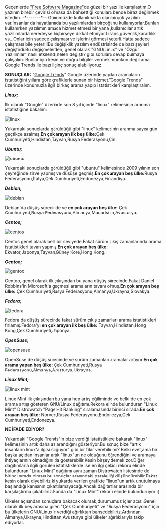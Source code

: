 <html><body><p>Geçenlerde <a href="http://fsmsh.com/3712" target="_blank">"Free Software Magazine"</a>de güzel bir yazı ile karşılaştım.O yazının birebir çevirisi olmasa da bahsettiği konulara bende biraz değinmek istedim.
-*-------*--
Günümüzde kullanılmakta olan birçok yazılım var.İnsanlar da hayatlarında bu yazılımlardan birçoğunu kullanıyorlar.Bunları kullanırken yazılımın amaca hizmet etmesi bir yana ,kullanıcılar artık yazılımlarda neredeyse hiçbirşeye dikkat etmiyor.Lisans,güvenlik,kararlılık vs...Onlar için sadece çalışması ve işlerini görmesi yeterli.Hatta sadece çalışması bile yeterli!Bu değişiklik yazılım endüstrisinde de bazı şeyleri değiştirdi.Bu değişmelerden, genel olarak "GNU/Linux" ve "Özgür Yazılımlar" nasıl etkilendi,neleri değişti? gibi sorulara cevap bulmaya çalışalım. Bunlar için kesin ve doğru bilgiler vermek mümkün değil ama Google Trends ile bazı ilginç sonuç alabiliyoruz.

<strong>SONUÇLAR:</strong>
"<a href="http://www.google.com/trends/" target="_blank">Google Trends</a>" Google üzerinde yapılan aramaların istatistiğini yıllara göre grafiklerle sunan bir hizmet."Google Trends" üzerinde konumuzla ilgili birkaç arama yapıp istatistikleri karşılaştıralım.

<strong><em>Linux;</em></strong>

İlk olarak "Google" üzerinde son 8 yıl içinde "linux" kelimesinin aranma istatistiğine bakalım:

<img src="http://www.google.com/trends/viz?q=linux&amp;graph=weekly_img&amp;sa=N" alt="linux">

Yukardaki sonuçlarda görüldüğü gibi "linux" kelimesinin aranma sayısı gün geçtikçe azalmış.<strong>En çok arayan ilk beş ülke:</strong>Çek Cumhuriyeti,Hindistan,Tayvan,Rusya Federasyonu,Çin.

<strong><em>Ubuntu;</em></strong>

<img src="http://www.google.com/trends/viz?q=ubuntu&amp;graph=weekly_img&amp;sa=N" alt="ubuntu">

Yukardaki sonuçlarda görüldüğü gibi "ubuntu" kelimesinde 2009 yılının son çeyreğinde zirve yapmış ve düşüşe geçmiş.<strong>En çok arayan beş ülke:</strong>Rusya Federasyonu,İtalya,Çek Cumhuriyeti,Endonezya,Finlandiya.

<strong><em>Debian;</em></strong>

<img src="http://www.google.com/trends/viz?q=debian&amp;date=all&amp;geo=all&amp;graph=weekly_img&amp;sort=0&amp;sa=N" alt="debian">

Debian'da düşüş sürecinde ve <strong>en çok arayan beş ülke:</strong> Çek Cumhuriyeti,Rusya Federasyonu,Almanya,Macaristan,Avusturya.

<strong><em>Centos;</em></strong>

<img src="http://www.google.com/trends/viz?q=Centos&amp;date=all&amp;geo=all&amp;graph=weekly_img&amp;sort=0&amp;sa=N" alt="centos">

Centos genel olarak belli bir seviyede.Fakat sürüm çıkış zamanlarında arama istatistikleri tavan yapmış.<strong>En çok arayan beş ülke:</strong> Ekvator,Japonya,Tayvan,Güney Kore,Hong Kong.

<strong><em>Gentoo;</em></strong>

<img src="http://www.google.com/trends/viz?q=Gentoo&amp;date=all&amp;geo=all&amp;graph=weekly_img&amp;sort=0&amp;sa=N" alt="gentoo">

Gentoo, genel olarak ilk çıkışından bu yana düşüş sürecinde.Fakat Daniel Robbins'in Microsoft'a geçmesi aramaların tavanı olmuş.<strong>En çok arayan beş ülke:</strong> Çek Cumhuriyeti,Rusya Federasyonu,Almanya,Ukrayna,Slovakya.

<strong><em>Fedora;</em></strong>

<img src="http://www.google.com/trends/viz?q=fedora&amp;date=all&amp;geo=all&amp;graph=weekly_img&amp;sort=0&amp;sa=N" alt="fedora">

Fedora da düşüş sürecinde fakat sürüm çıkış zamanları arama istatistikleri fırlamış.Fedora'yı <strong>en çok arayan ilk beş ülke:</strong> Tayvan,Hindistan,Hong Kong,Çek Cumhuriyeti,Japonya.

<em><strong>OpenSuse;</strong></em>

<img src="http://www.google.com/trends/viz?q=opensuse&amp;date=all&amp;geo=all&amp;graph=weekly_img&amp;sort=0&amp;sa=N" alt="opensuse">

OpenSuse'de düşüş sürecinde ve sürüm zamanları aramalar artıyor.<strong>En çok arama yapan beş ülke:</strong> Çek Cumhuriyeti,Rusya Federasyonu,Almanya,Avusturya,Ukrayna.

<strong><em>Linux Mint;</em></strong>

<img src="http://www.google.com/trends/viz?q=linux+mint&amp;date=all&amp;geo=all&amp;graph=weekly_img&amp;sort=0&amp;sa=N" alt="linux mint">

Linux Mint ilk çıkışından bu yana hep artış eğiliminde ve belki de en çok arama artışı gösteren GNU/Linux dağıtımı.Rekora elinde bulunduran "Linux Mint" Distrowatch "Page Hit Ranking" sıralamasında birinci sırada.<strong>En çok arayan beş ülke:</strong> Norveç,Rusya Federasyonu,Endonezya,Çek Cumhuriyeti,Endonezya.

<strong>NE İFADE EDİYOR?</strong>

Yukardaki "Google Trends"in bize verdiği istatistiklere bakarak "linux" kelimesinin artık daha az arandığını gösteriyor.Bu sonuç bize "artık insanların linux'a ilgisi soğuyor" gibi bir fikir verebilir mi? Belki evet,ama bir başka açıdan insanlar artık "linux"un ne olduğunu öğrendiğini ve aramaya ihtiyaçlarının olmadığını da gösterebilir.Kesin birşey demek zor.Diğer dağıtımlarla ilgili görülen istatistiklerde ise en ilgi çekici rekoru elinde bulunduran "Linux Mint" dağıtımı aynı zaman Distrowatch listesinde de birinci sırada olması bu sonuçlar arasındaki paralelliği düşündürebilir.Fakat kesin olarak diyebiliriz ki yukarda verilen grafikte "linux"un artık unutulmaya başlandığı kanısının çıkartılamayacağı.Ancak dağıtımlar arasında bir karşılaştırma çıkabiliriz.Bunda da "Linux Mint" rekoru elinde bulunduruyor :)

Ülkeler açısından sonuçlara bakacak olursak,durumumuz içler acısı.Genel olarak ilk beş arasına giren "Çek Cumhuriyeti" ve "Rusya Federasyonu" için bu ülkelerin GNU/Linux'e verdiği ağırlıktan bahsedebiliriz.Ardından Almanya,Ukrayna,Hindistan,Avusturya gibi ülkeler ağırlıklarıyla takip ediyorlar.</p></body></html>